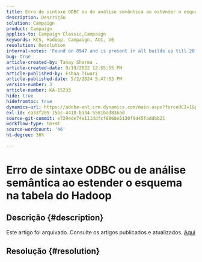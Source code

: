```yaml
---
title: Erro de sintaxe ODBC ou de análise semântica ao estender o esquema na tabela do Hadoop
description: Descrição
solution: Campaign
product: Campaign
applies-to: Campaign Classic,Campaign
keywords: KCS, Hadoop, Campaign, ACC, V6
resolution: Resolution
internal-notes: 'Found on 8947 and is present in all builds up till 20.2.  Internal Support ticket: TK178548'
bug: true
article-created-by: Tanay Sharma .
article-created-date: 9/19/2022 12:55:55 PM
article-published-by: Eshaa Tiwari
article-published-date: 5/2/2024 5:47:53 PM
version-number: 3
article-number: KA-15233
hide: true
hidefromtoc: true
dynamics-url: https://adobe-ent.crm.dynamics.com/main.aspx?forceUCI=1&pagetype=entityrecord&etn=knowledgearticle&id=9444595f-1a38-ed11-9db1-002248086735
exl-id: ea33f205-15bc-4418-b134-5581bad836ad
source-git-commit: e729ede74e111ddfcf8868e5130f9d45faddbb21
workflow-type: tm+mt
source-wordcount: '46'
ht-degree: 36%

---
```


# Erro de sintaxe ODBC ou de análise semântica ao estender o esquema na tabela do Hadoop

## Descrição {#description}

Este artigo foi arquivado. Consulte os artigos publicados e atualizados. [Aqui](https://experienceleague.adobe.com/search.html?lang=pt-BR#sort=relevancy)

## Resolução {#resolution}
